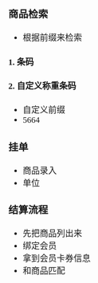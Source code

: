 <span  style="font-family: Simsun,serif; font-size: 17px; ">

### 商品检索

- 根据前缀来检索

#### 1. 条码

#### 2. 自定义称重条码

- 自定义前缀
- 5664

### 挂单

- 商品录入
- 单位

### 结算流程

- 先把商品列出来
- 绑定会员
- 拿到会员卡券信息
- 和商品匹配

</span>